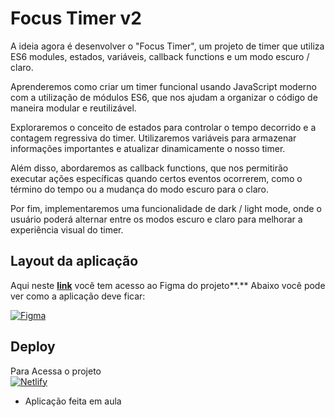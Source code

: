 # Focus Timer v2

A ideia agora é desenvolver o "Focus Timer", um projeto de timer que utiliza ES6 modules, estados, variáveis, callback functions e um modo escuro / claro.

Aprenderemos como criar um timer funcional usando JavaScript moderno com a utilização de módulos ES6, que nos ajudam a organizar o código de maneira modular e reutilizável.

Exploraremos o conceito de estados para controlar o tempo decorrido e a contagem regressiva do timer. Utilizaremos variáveis para armazenar informações importantes e atualizar dinamicamente o nosso timer.

Além disso, abordaremos as callback functions, que nos permitirão executar ações específicas quando certos eventos ocorrerem, como o término do tempo ou a mudança do modo escuro para o claro.

Por fim, implementaremos uma funcionalidade de dark / light mode, onde o usuário poderá alternar entre os modos escuro e claro para melhorar a experiência visual do timer.

## Layout da aplicação

Aqui neste **[link](https://www.figma.com/community/file/1263574581735209131)** você tem acesso ao Figma do projeto**.** Abaixo você pode ver como a aplicação deve ficar:

[![Figma](https://img.shields.io/badge/Figma-000?style=for-the-badge&logo=Figma&logoColor=white)](https://www.figma.com/community/file/1263574581735209131)

## Deploy

Para Acessa o projeto<br>
[![Netlify](https://img.shields.io/badge/Deploy-000?style=for-the-badge&logo=netlify&logoColor=white)](focus-time-v2.netlify.app)


- Aplicação feita em aula
